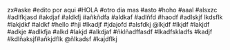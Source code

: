 zx#aske
#edito por aqui
#HOLA
#otro dia mas
#asto
#hoho
#aaal
#alsxzc
#adlfkjasd
#akdjaf
#aldkfj
#añkñdfa
#aldkaf
#adlñfd
#haodf
#adlskjf
lkdsflk
#lakjdkf
#aldkf
#hello
#hji
#lkadjf
#jdajofd
#alsfdkj
@lkjdf
#lkjdf
#lakjdf
#adkje
#adlkfja
#alkd
#lakjd
#alkdjaf
#ñklñadffasdf
#lkadfskladfs
#kadjf
#kdlñaksjf#añkjdflk
@ñlkadsf
#kajdflkj
